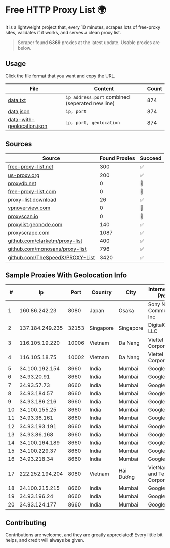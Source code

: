 
# Free HTTP Proxy List 🌍

It is a lightweight project that, every 10 minutes, scrapes lots of free-proxy sites, validates if it works, and serves a clean proxy list.


> Scraper found **6369** proxies at the latest update. Usable proxies are below.

## Usage

Click the file format that you want and copy the URL.


|File|Content|Count|
|----|-------|-----|
|[data.txt](https://raw.githubusercontent.com/themiralay/Proxy-List-World/master/data.txt)|`ip_address:port` combined (seperated new line)|874|
|[data.json](https://raw.githubusercontent.com/themiralay/Proxy-List-World/master/data.json)|`ip, port`|874|
|[data-with-geolocation.json](https://raw.githubusercontent.com/themiralay/Proxy-List-World/master/data-with-geolocation.json)|`ip, port, geolocation`|874|

## Sources

|Source|Found Proxies|Succeed|
|------|-------------|-------|
|[free-proxy-list.net](https://free-proxy-list.net)|300|✅|
|[us-proxy.org](https://www.us-proxy.org)|200|✅|
|[proxydb.net](http://proxydb.net)|0|🚫|
|[free-proxy-list.com](https://free-proxy-list.com/?page=&port=&type%5B%5D=http&type%5B%5D=https&up_time=0&search=Search)|0|🚫|
|[proxy-list.download](https://www.proxy-list.download/HTTP)|26|✅|
|[vpnoverview.com](https://vpnoverview.com/privacy/anonymous-browsing/free-proxy-servers)|0|🚫|
|[proxyscan.io](https://www.proxyscan.io)|0|🚫|
|[proxylist.geonode.com](https://proxylist.geonode.com/api/proxy-list?limit=300&page=1&sort_by=lastChecked&sort_type=desc&protocols=http,https)|140|✅|
|[proxyscrape.com](https://api.proxyscrape.com/v2/?request=displayproxies&protocol=http&timeout=10000&country=all&ssl=all&anonymity=all)|1087|✅|
|[github.com/clarketm/proxy-list](https://raw.githubusercontent.com/clarketm/proxy-list/master/proxy-list-raw.txt)|400|✅|
|[github.com/monosans/proxy-list](https://raw.githubusercontent.com/monosans/proxy-list/main/proxies/http.txt)|796|✅|
|[github.com/TheSpeedX/PROXY-List](https://raw.githubusercontent.com/TheSpeedX/PROXY-List/master/http.txt)|3420|✅|


## Sample Proxies With Geolocation Info

|#|Ip|Port|Country|City|Internet Service Provider|
|-|--|----|-------|----|-------------------------|
|1|160.86.242.23|8080|Japan|Osaka|Sony Network Communications Inc|
|2|137.184.249.235|32153|Singapore|Singapore|DigitalOcean, LLC|
|3|116.105.19.220|10006|Vietnam|Da Nang|Viettel Corporation|
|4|116.105.18.75|10002|Vietnam|Da Nang|Viettel Corporation|
|5|34.100.192.154|8660|India|Mumbai|Google LLC|
|6|34.93.20.91|8660|India|Mumbai|Google LLC|
|7|34.93.57.73|8660|India|Mumbai|Google LLC|
|8|34.93.184.57|8660|India|Mumbai|Google LLC|
|9|34.93.186.216|8660|India|Mumbai|Google LLC|
|10|34.100.155.25|8660|India|Mumbai|Google LLC|
|11|34.93.36.161|8660|India|Mumbai|Google LLC|
|12|34.93.193.191|8660|India|Mumbai|Google LLC|
|13|34.93.86.168|8660|India|Mumbai|Google LLC|
|14|34.100.164.189|8660|India|Mumbai|Google LLC|
|15|34.100.229.37|8660|India|Mumbai|Google LLC|
|16|34.93.218.34|8660|India|Mumbai|Google LLC|
|17|222.252.194.204|8080|Vietnam|Hải Dương|VietNam Post and Telecom Corporation|
|18|34.100.215.215|8660|India|Mumbai|Google LLC|
|19|34.93.196.24|8660|India|Mumbai|Google LLC|
|20|34.93.124.177|8660|India|Mumbai|Google LLC|



## Contributing

Contributions are welcome, and they are greatly appreciated! Every
little bit helps, and credit will always be given.

